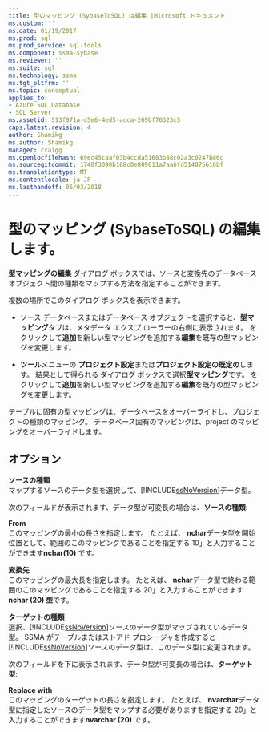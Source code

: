 ```yaml
---
title: 型のマッピング (SybaseToSQL) は編集 |Microsoft ドキュメント
ms.custom: ''
ms.date: 01/19/2017
ms.prod: sql
ms.prod_service: sql-tools
ms.component: ssma-sybase
ms.reviewer: ''
ms.suite: sql
ms.technology: ssma
ms.tgt_pltfrm: ''
ms.topic: conceptual
applies_to:
- Azure SQL Database
- SQL Server
ms.assetid: 513f071a-d5e6-4ed5-acca-269bf76323c5
caps.latest.revision: 4
author: Shamikg
ms.author: Shamikg
manager: craigg
ms.openlocfilehash: 69ec45caaf03b4ccda51683b88c02a3c0247b86c
ms.sourcegitcommit: 1740f3090b168c0e809611a7aa6fd514075616bf
ms.translationtype: MT
ms.contentlocale: ja-JP
ms.lasthandoff: 05/03/2018
---
```

# <a name="edit-type-mapping-sybasetosql"></a>型のマッピング (SybaseToSQL) の編集します。
**型マッピングの編集** ダイアログ ボックスでは、ソースと変換先のデータベース オブジェクト間の種類をマップする方法を指定することができます。  
  
複数の場所でこのダイアログ ボックスを表示できます。  
  
-   ソース データベースまたはデータベース オブジェクトを選択すると、**型マッピング**タブは、メタデータ エクスプ ローラーの右側に表示されます。 をクリックして**追加**を新しい型マッピングを追加する**編集**を既存の型マッピングを変更します。  
  
-   **ツール**メニューの **プロジェクト設定**または**プロジェクト設定の既定の**します。 結果として得られる ダイアログ ボックスで選択**型マッピング**です。 をクリックして**追加**を新しい型マッピングを追加する**編集**を既存の型マッピングを変更します。  
  
テーブルに固有の型マッピングは、データベースをオーバーライドし、プロジェクトの種類のマッピング。 データベース固有のマッピングは、project のマッピングをオーバーライドします。  
  
## <a name="options"></a>オプション  
**ソースの種類**  
マップするソースのデータ型を選択して、[!INCLUDE[ssNoVersion](../../includes/ssnoversion_md.md)]データ型。  
  
次のフィールドが表示されます、データ型が可変長の場合は、**ソースの種類**:  
  
**From**  
このマッピングの最小の長さを指定します。 たとえば、 **nchar**データ型を開始位置として、範囲のこのマッピングであることを指定する 10」と入力することができます**nchar(10)** です。  
  
**変換先**  
このマッピングの最大長を指定します。 たとえば、 **nchar**データ型で終わる範囲のこのマッピングであることを指定する 20」と入力することができます**nchar (20) 型**です。  
  
**ターゲットの種類**  
選択、[!INCLUDE[ssNoVersion](../../includes/ssnoversion_md.md)]ソースのデータ型がマップされているデータ型。 SSMA がテーブルまたはストアド プロシージャを作成すると[!INCLUDE[ssNoVersion](../../includes/ssnoversion_md.md)]ソースのデータ型は、このデータ型に変更されます。  
  
次のフィールドを下に表示されます、データ型が可変長の場合は、**ターゲット型**:  
  
**Replace with**  
このマッピングのターゲットの長さを指定します。 たとえば、 **nvarchar**データ型に指定したソースのデータ型をマップする必要がありますを指定する 20」と入力することができます**nvarchar (20)** です。  
  

